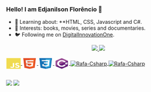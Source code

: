 ### Hello! I am Edjanilson Florêncio 👋


- 🌱 Learning about: **HTML, CSS, Javascript and C#.
- 💙 Interests: books, movies, series and documentaries.
- 🐦 Following me on <a href="https://web.digitalinnovation.one/home">DigitalInnovationOne</a>.


<div align="center">
  <a href="https://github.com/edjanilson">
  <img height="180em" src="https://github-readme-stats.vercel.app/api?username=edjanilson&show_icons=true&theme=dark&include_all_commits=true&count_private=true"/>
  <img height="180em" src="https://github-readme-stats.vercel.app/api/top-langs/?username=edjanilson&layout=compact&langs_count=7&theme=dark"/>
</div>
  
  <div style="display: inline_block"><br>
  <img align="center" alt="Rafa-Js" height="30" width="40" src="https://raw.githubusercontent.com/devicons/devicon/master/icons/javascript/javascript-plain.svg"> 
  <img align="center" alt="Rafa-HTML" height="30" width="40" src="https://raw.githubusercontent.com/devicons/devicon/master/icons/html5/html5-original.svg">
  <img align="center" alt="Rafa-CSS" height="30" width="40" src="https://raw.githubusercontent.com/devicons/devicon/master/icons/css3/css3-original.svg"> 
  <img align="center" alt="Rafa-Csharp" height="30" width="40" src="https://raw.githubusercontent.com/devicons/devicon/master/icons/csharp/csharp-original.svg">
  <img align="center" alt="Rafa-Csharp" height="70" width="60"src="https://cdn.jsdelivr.net/gh/devicons/devicon/icons/microsoftsqlserver/microsoftsqlserver-plain-wordmark.svg" />
    <img align="center" alt="Rafa-Csharp" height="70" width="60"src="https://cdn.jsdelivr.net/gh/devicons/devicon/icons/mysql/mysql-original-wordmark.svg" />

</div>
  
  
  ##
  
  
  <div> 

  <a href = "mailto:edjanilsonflorencioads@gmail.com"><img src="https://img.shields.io/badge/-Gmail-%23333?style=for-the-badge&logo=gmail&logoColor=white" target="_blank"></a>
  <a href="https://www.linkedin.com/in/edjanilson-flor%C3%AAncio-8aa7b679/" target="_blank"><img src="https://img.shields.io/badge/-LinkedIn-%230077B5?style=for-the-badge&logo=linkedin&logoColor=white" target="_blank"></a>     
    

</div>
  
